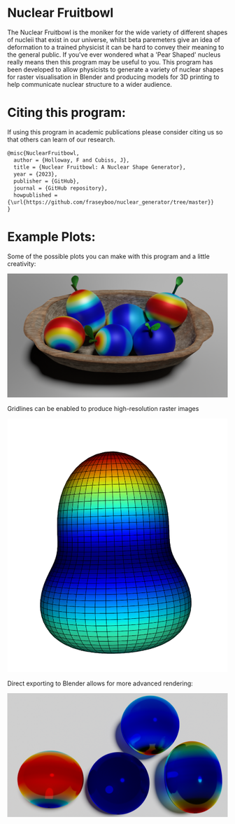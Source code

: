 # Nuclear Fruitbowl
The Nuclear Fruitbowl is the moniker for the wide variety of different shapes of nucleii that exist in our universe, whilst beta paremeters give an idea of deformation to a trained physicist it can be hard to convey their meaning to the general public. If you've ever wondered what a 'Pear Shaped' nucleus really means then this program may be useful to you. This program has been developed to allow physicists to generate a variety of nuclear shapes for raster visualisation in Blender and producing models for 3D printing to help communicate nuclear structure to a wider audience.

# Citing this program:
If using this program in academic publications please consider citing us so that others can learn of our research. 
```
@misc{NuclearFruitbowl,
  author = {Holloway, F and Cubiss, J},
  title = {Nuclear Fruitbowl: A Nuclear Shape Generator},
  year = {2023},
  publisher = {GitHub},
  journal = {GitHub repository},
  howpublished = {\url{https://github.com/fraseyboo/nuclear_generator/tree/master}}
}
```
# Example Plots:

Some of the possible plots you can make with this program and a little creativity:

![Screenshot](plots/nuclear_fruitbowl_nameless.png)

Gridlines can be enabled to produce high-resolution raster images

![Screenshot](plots/octupole.png)

Direct exporting to Blender allows for more advanced rendering:

![Screenshot](plots/glass_render_3.png)


